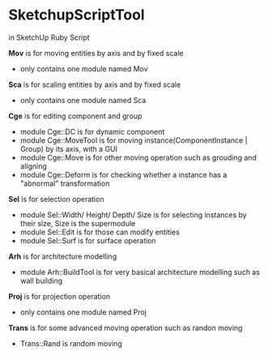 # SketchupScriptTool
in SketchUp Ruby Script

**Mov** is for moving entities by axis and by fixed scale
+ only contains one module named Mov


**Sca** is for scaling entities by axis and by fixed scale
+ only contains one module named Sca


**Cge** is for editing component and group
+ module Cge::DC is for dynamic component
+ module Cge::MoveTool is for moving instance(ComponentInstance | Group) by its axis, with a GUI
+ module Cge::Move is for other moving operation such as grouding and aligning
+ module Cge::Deform is for checking whether a instance has a "abnormal" transformation


**Sel** is for selection operation
+ module Sel::Width/ Height/ Depth/ Size is for selecting instances by their size, Size is the supermodule
+ module Sel::Edit is for those can modify entities
+ module Sel::Surf is for surface operation


**Arh** is for architecture modelling
+ module Arh::BuildTool is for very basical architecture modelling such as wall building


**Proj** is for projection operation
+ only contains one module named Proj


**Trans** is for some advanced moving operation such as randon moving
+ Trans::Rand is random moving


